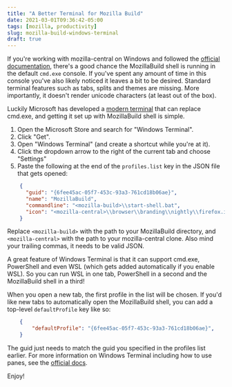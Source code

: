 ```yaml
---
title: "A Better Terminal for Mozilla Build"
date: 2021-03-01T09:36:42-05:00
tags: [mozilla, productivity]
slug: mozilla-build-windows-terminal
draft: true
---
```


If you're working with mozilla-central on Windows and followed the [official
documentation](https://firefox-source-docs.mozilla.org/setup/windows_build.html), there's a good
chance the MozillaBuild shell is running in the default `cmd.exe` console. If you've spent any
amount of time in this console you've also likely noticed it leaves a bit to be desired. Standard
terminal features such as tabs, splits and themes are missing. More importantly, it doesn't render
unicode characters (at least out of the box).

Luckily Microsoft has developed a [modern
terminal](https://www.microsoft.com/en-ca/p/windows-terminal/9n0dx20hk701) that can replace cmd.exe,
and getting it set up with MozillaBuild shell is simple.

<!--more-->

1. Open the Microsoft Store and search for "Windows Terminal".
2. Click "Get".
3. Open "Windows Terminal" (and create a shortcut while you're at it).
4. Click the dropdown arrow to the right of the current tab and choose "Settings"
5. Paste the following at the end of the `profiles.list` key in the JSON file that gets opened:

```json
    {
      "guid": "{6fee45ac-05f7-453c-93a3-761cd18b06ae}",
      "name": "MozillaBuild",
      "commandline": "<mozilla-build>\\start-shell.bat",
      "icon": "<mozilla-central>\\browser\\branding\\nightly\\firefox.ico"
    }
```

Replace `<mozilla-build>` with the path to your MozillaBuild directory, and `<mozilla-central>`
with the path to your mozilla-central clone. Also mind your trailing commas, it needs to be valid
JSON.

A great feature of Windows Terminal is that it can support cmd.exe, PowerShell and even WSL (which
gets added automatically if you enable WSL). So you can run WSL in one tab, PowerShell in a second and
the MozillaBuild shell in a third!

When you open a new tab, the first profile in the list will be chosen. If you'd like new tabs to
automatically open the MozillaBuild shell, you can add a top-level `defaultProfile` key like so:

```json
    {
        "defaultProfile": "{6fee45ac-05f7-453c-93a3-761cd18b06ae}",
    }
```

The guid just needs to match the guid you specified in the profiles list earlier. For more
information on Windows Terminal including how to use panes, see the [official
docs](https://docs.microsoft.com/en-us/windows/terminal/).

Enjoy!

